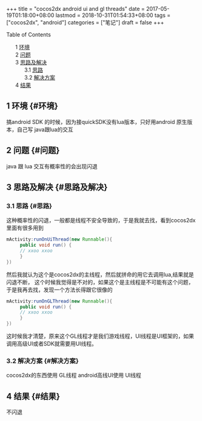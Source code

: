 +++
title = "cocos2dx android ui and gl threads"
date = 2017-05-19T01:18:00+08:00
lastmod = 2018-10-31T01:54:33+08:00
tags = ["cocos2dx", "android"]
categories = ["笔记"]
draft = false
+++

<style>
  .ox-hugo-toc ul {
    list-style: none;
  }
</style>
<div class="ox-hugo-toc toc">
<div></div>

<div class="heading">Table of Contents</div>

- <span class="section-num">1</span> [环境](#环境)
- <span class="section-num">2</span> [问题](#问题)
- <span class="section-num">3</span> [思路及解决](#思路及解决)
    - <span class="section-num">3.1</span> [思路](#思路)
    - <span class="section-num">3.2</span> [解决方案](#解决方案)
- <span class="section-num">4</span> [结果](#结果)

</div>
<!--endtoc-->



## <span class="section-num">1</span> 环境 {#环境}

搞android SDK 的时候，因为接quickSDK没有lua版本，只好用android 原生版本，自己写 java跟lua的交互


## <span class="section-num">2</span> 问题 {#问题}

java 跟 lua 交互有概率性的会出现闪退


## <span class="section-num">3</span> 思路及解决 {#思路及解决}


### <span class="section-num">3.1</span> 思路 {#思路}

这种概率性的闪退，一般都是线程不安全导致的，于是我就去找，看到cocos2dx 里面有很多用到

```java
mActivity:runOnUiThread(new Runnable(){
     public void run() {
     // xxoo xxoo
     }
})
```

然后我就认为这个是cocos2dx的主线程，然后就拼命的用它去调用lua,结果就是闪退不断，
这个时候我觉得是不对的，如果这个是主线程是不可能有这个问题，于是我再去找，发现一个方法长得跟它很像的

```java
mActivity:runOnGLThread(new Runnable(){
     public void run() {
     // xxoo xxoo
     }
})
```

这时候我才清楚，原来这个GL线程才是我们游戏线程，UI线程是UI框架的，如果调用高级UI或者SDK就需要用UI线程。


### <span class="section-num">3.2</span> 解决方案 {#解决方案}

cocos2dx的东西使用 GL线程
android高线UI使用 UI线程


## <span class="section-num">4</span> 结果 {#结果}

不闪退